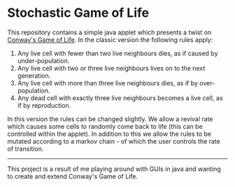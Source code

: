 # Stochastic Game of Life

This repository contains a simple java applet which presents a twist on [Conway's Game of Life](https://en.wikipedia.org/wiki/Conway%27s_Game_of_Life). In the classic version the following rules apply:

1. Any live cell with fewer than two live neighbours dies, as if caused by under-population.
2. Any live cell with two or three live neighbours lives on to the next generation.
3. Any live cell with more than three live neighbours dies, as if by over-population.
4. Any dead cell with exactly three live neighbours becomes a live cell, as if by reproduction.

In this version the rules can be changed slightly. We allow a revival rate which causes some cells to randomly come back to life (this can be controlled within the applet). In addition to this we allow the rules to be mutated according to a markov chain - of which the user controls the rate of transition.

---

This project is a result of me playing around with GUIs in java and wanting to create and extend Conway's Game of Life.
